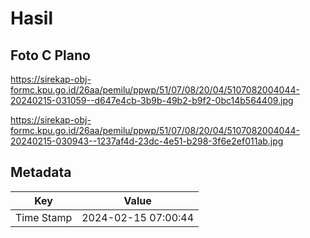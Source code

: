 # Hasil

## Foto C Plano

https://sirekap-obj-formc.kpu.go.id/26aa/pemilu/ppwp/51/07/08/20/04/5107082004044-20240215-031059--d647e4cb-3b9b-49b2-b9f2-0bc14b564409.jpg

https://sirekap-obj-formc.kpu.go.id/26aa/pemilu/ppwp/51/07/08/20/04/5107082004044-20240215-030943--1237af4d-23dc-4e51-b298-3f6e2ef011ab.jpg


## Metadata

| Key        | Value               |
| ---------- | ------------------- |
| Time Stamp | 2024-02-15 07:00:44 |



